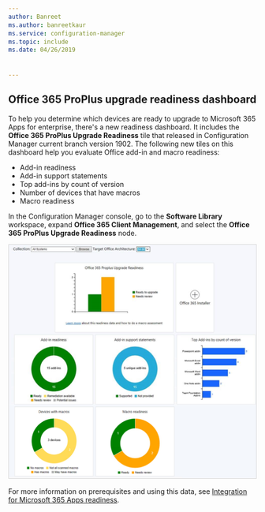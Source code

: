 ```yaml
---
author: Banreet
ms.author: banreetkaur
ms.service: configuration-manager
ms.topic: include
ms.date: 04/26/2019


---
```


## <a name="bkmk_o365"></a> Office 365 ProPlus upgrade readiness dashboard

<!--4021125-->
To help you determine which devices are ready to upgrade to Microsoft 365 Apps for enterprise, there's a new readiness dashboard. It includes the **Office 365 ProPlus Upgrade Readiness** tile that released in Configuration Manager current branch version 1902. The following new tiles on this dashboard help you evaluate Office add-in and macro readiness:

- Add-in readiness
- Add-in support statements
- Top add-ins by count of version
- Number of devices that have macros
- Macro readiness

In the Configuration Manager console, go to the **Software Library** workspace, expand **Office 365 Client Management**, and select the **Office 365 ProPlus Upgrade Readiness** node.

![Office 365 ProPlus upgrade readiness dashboard](../../media/4021125-o365-dashboard.png)

For more information on prerequisites and using this data, see [Integration for Microsoft 365 Apps readiness](/sccm/sum/deploy-use/office-365-dashboard#bkmk_o365_readiness).